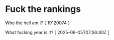 # Fuck the rankings

Who the hell am I?
{ 19120074 }

What fucking year is it?
[ 2025-06-05T07:56:40Z ]
